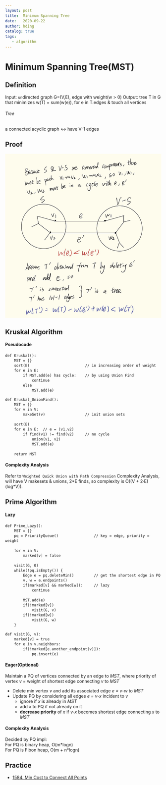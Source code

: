 ```yaml
---
layout: post
title:  Minimum Spanning Tree
date:   2020-09-22
author: hding
catalog: true
tags:
   - algorithm
---
```

# Minimum Spanning Tree(MST)

## Definition
Input: `un`directed graph G=(V,E), edge with weight(w > 0)
Output: tree T in G that minimizes w(T) = sum(w(e)), for e in T.edges & touch all vertices
###### Tree
a connected acyclic graph <-> have V-1 edges



## Proof
![MST](/img/Algorithm/MST.jpg)



## Kruskal Algorithm
#### Pseudocode
```
def Kruskal():
	MST = {}
	sort(E) 						// in increasing order of weight
	for e in E:
		if MST.add(e) has cycle:	// by using Union Find
			continue
		else
			MST.add(e)
```
```
def Kruskal_UnionFind():
	MST = {}
	for v in V:
		makeSet(v)					// init union sets

	sort(E)
	for e in E:  // e = (v1,v2)
		if find(v1) != find(v2) 	// no cycle
			union(v1, v2)
			MST.add(e)

	return MST
```
#### Complexity Analysis
Refer to `Weighted Quick Union with Path Compression` Complexity Analysis, will have V makesets & unions, 2\*E finds, so complexity is O((V + 2·E)(log\*V)).



## Prime Algorithm
#### Lazy
```
def Prime_Lazy():
	MST = {}
	pq = PriorityQueue()				// key = edge, priority = weight

	for v in V:
		marked[v] = false

	visit(G, 0)
	while(!pq.isEmpty()) {
		Edge e = pq.deleteMin()			// get the shortest edge in PQ
		v, w = e.endpoints()
		if(marked[v] && marked[w]):		// lazy
			continue

		MST.add(e)
		if(!marked[v]) 
			visit(G, v)
		if(!marked[w])
			visit(G, w)
	}
```
```
def visit(G, v):
	marked[v] = true
	for e in v.neighbors:
		if(!marked[e.another_endpoint(v)]):
			pq.insert(e)
```

#### Eager(Optional)
Maintain a PQ of vertices connected by an edge to *MST*, where priority of vertex *v* = weight of shortest edge connecting *v* to *MST*
- Delete min vertex *v* and add its associated edge *e = v-w* to *MST*
- Update PQ by considering all edges *e = v-x* incident to *v*
	- ignore if *x* is already in *MST*
	- add *x* to PQ if not already on it
	- **decrease priority** of *x* if *v-x* becomes shortest edge connecting *x* to *MST*

#### Complexity Analysis
Decided by PQ impl:  
For PQ is binary heap, O(m\*logn)  
For PQ is Fibon heap, O(m + n\*logn)



## Practice
- [1584. Min Cost to Connect All Points](https://leetcode.com/problems/min-cost-to-connect-all-points/)